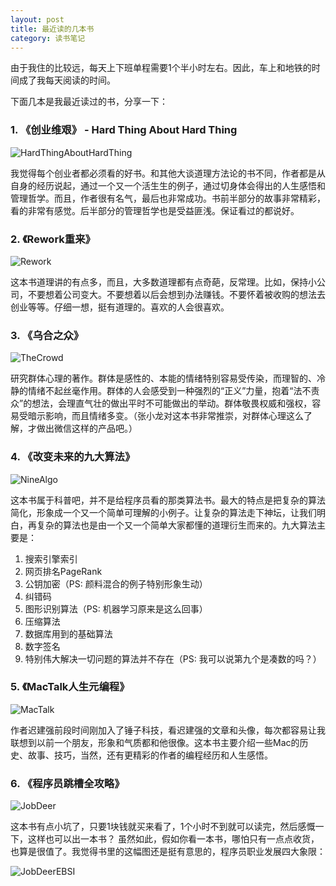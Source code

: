 ```yaml
---
layout: post
title: 最近读的几本书
category: 读书笔记
---
```


由于我住的比较远，每天上下班单程需要1个半小时左右。因此，车上和地铁的时间成了我每天阅读的时间。

下面几本是我最近读过的书，分享一下：

<!-- more -->

### 1. 《创业维艰》 - Hard Thing About Hard Thing

 ![HardThingAboutHardThing](
https://mmbiz.qlogo.cn/mmbiz/otHvoL6neeJB2WVs1vlmIw10Knlmn8yOFSeOx7N8UoyFIw8LOmlEKiagUvVZP0QAurUniasT1DAmV20oE7AzNibcw/0?wx_fmt=jpeg)


 我觉得每个创业者都必须看的好书。和其他大谈道理方法论的书不同，作者都是从自身的经历说起，通过一个又一个活生生的例子，通过切身体会得出的人生感悟和管理哲学。而且，作者很有名气，最后也非常成功。书前半部分的故事非常精彩，看的非常有感觉。后半部分的管理哲学也是受益匪浅。保证看过的都说好。

### 2. 《Rework重来》

 ![Rework](https://mmbiz.qlogo.cn/mmbiz/otHvoL6neeJB2WVs1vlmIw10Knlmn8yOsBJNuS9qI6Qh1wBYjxpgr799STrg2Ct0OLkSnOJpMezlkMzrh1Zxvw/0?wx_fmt=jpeg)

 这本书道理讲的有点多，而且，大多数道理都有点奇葩，反常理。比如，保持小公司，不要想着公司变大。不要想着以后会想到办法赚钱。不要怀着被收购的想法去创业等等。仔细一想，挺有道理的。喜欢的人会很喜欢。

### 3. 《乌合之众》

![TheCrowd](https://mmbiz.qlogo.cn/mmbiz/otHvoL6neeJB2WVs1vlmIw10Knlmn8yO80ib8cPNjvA02rJsObpzm0yd2PeZwhoFEkh5KoxTfSdvrsV5DHfLrLQ/0?wx_fmt=jpeg)

 研究群体心理的著作。群体是感性的、本能的情绪特别容易受传染，而理智的、冷静的情绪不起丝毫作用。群体的人会感受到一种强烈的“正义”力量，抱着“法不责众”的想法，会理直气壮的做出平时不可能做出的举动。群体敬畏权威和强权，容易受暗示影响，而且情绪多变。（张小龙对这本书非常推崇，对群体心理这么了解，才做出微信这样的产品吧。）

### 4. 《改变未来的九大算法》

 ![NineAlgo](https://mmbiz.qlogo.cn/mmbiz/otHvoL6neeJB2WVs1vlmIw10Knlmn8yOVm4byM2RhVayQJyPYWm4q7Hcn9icibhWEZQpiabwTUOqtWQhQ0jibJicwWA/0?wx_fmt=jpeg)

 这本书属于科普吧，并不是给程序员看的那类算法书。最大的特点是把复杂的算法简化，形象成一个又一个简单可理解的小例子。让复杂的算法走下神坛，让我们明白，再复杂的算法也是由一个又一个简单大家都懂的道理衍生而来的。九大算法主要是：
 1. 搜索引擎索引
 1. 网页排名PageRank
 1. 公钥加密（PS: 颜料混合的例子特别形象生动）
 1. 纠错码
 1. 图形识别算法（PS: 机器学习原来是这么回事）
 1. 压缩算法
 1. 数据库用到的基础算法
 1. 数字签名
 1. 特别伟大解决一切问题的算法并不存在（PS: 我可以说第九个是凑数的吗？）

### 5. 《MacTalk人生元编程》

 ![MacTalk](
https://mmbiz.qlogo.cn/mmbiz/otHvoL6neeJB2WVs1vlmIw10Knlmn8yOncAdXTicFFAQvjQbsbpNG39Gk5y4P2GBdHb6Q4eJRsgVpAsrniapGsww/0?wx_fmt=jpeg)

作者迟建强前段时间刚加入了锤子科技，看迟建强的文章和头像，每次都容易让我联想到以前一个朋友，形象和气质都和他很像。这本书主要介绍一些Mac的历史、故事、技巧，当然，还有更精彩的作者的编程经历和人生感悟。

### 6. 《程序员跳槽全攻略》

 ![JobDeer](https://mmbiz.qlogo.cn/mmbiz/otHvoL6neeJB2WVs1vlmIw10Knlmn8yOuHUzgtqiaKpIibC0CQEOIA4G63KqWogkWAw0STzUzAfSAWvsFUalLzSA/0?wx_fmt=jpeg )

 这本书有点小坑了，只要1块钱就买来看了，1个小时不到就可以读完，然后感慨一下，这样也可以出一本书？ 虽然如此，假如你看一本书，哪怕只有一点点收货，也算是很值了。我觉得书里的这幅图还是挺有意思的，程序员职业发展四大象限：

 ![JobDeerEBSI](https://mmbiz.qlogo.cn/mmbiz/otHvoL6neeJB2WVs1vlmIw10Knlmn8yOgFThicsZc6f5CNNxvXa4p2Ck83o3iclzia48SS4iafrcwo7ibb8oyqGyrFA/0?wx_fmt=jpeg)

